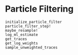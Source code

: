 # Particle Filtering
```@docs
initialize_particle_filter
particle_filter_step!
maybe_resample!
log_ml_estimate
get_traces
get_log_weights
sample_unweighted_traces
```
